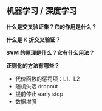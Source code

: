 ## 机器学习 / 深度学习

**什么是交叉验证集？它的作用是什么？**

**什么是 K 折交叉验证？**

**SVM 的原理是什么？它有什么用法？**

**正则化的方法有哪些？**
- 代价函数的惩罚项：L1、L2
- 随机失活 dropout
- 提前停止 early stop
- 数据增强


